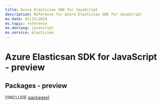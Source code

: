```yaml
---
title: Azure Elasticsan SDK for JavaScript
description: Reference for Azure Elasticsan SDK for JavaScript
ms.date: 01/23/2024
ms.topic: reference
ms.devlang: javascript
ms.service: elasticsan
---
```

# Azure Elasticsan SDK for JavaScript - preview
## Packages - preview
[!INCLUDE [packages](elasticsan-index.md)]